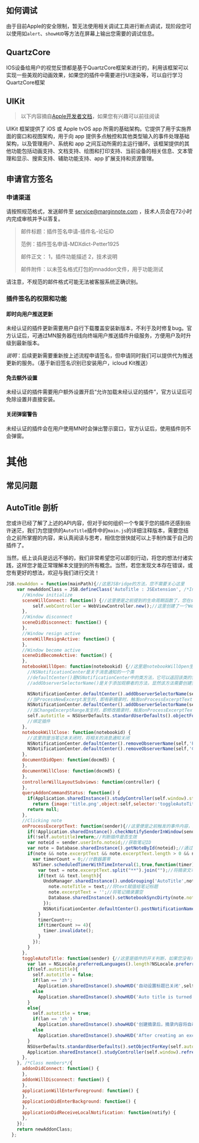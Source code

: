 ## 如何调试

由于目前Apple的安全限制，暂无法使用相关调试工具进行断点调试，现阶段您可以使用如`alert`、`showHUD`等方法在屏幕上输出您需要的调试信息。

## QuartzCore

IOS设备给用户的视觉反馈都是基于QuartzCore框架来进行的，利用该框架可以实现一些美观的动画效果，如果您的插件中需要进行UI渲染等，可以自行学习QuartzCore框架

## UIKit

> 以下内容摘自[Apple开发者文档](https://developer.apple.com/cn/documentation/uikit/)，如果您有兴趣可以前往阅读

UIKit 框架提供了 iOS 或 Apple tvOS app 所需的基础架构。它提供了用于实施界面的窗口和视图架构，用于向 app 提供多点触控和其他类型输入的事件处理基础架构，以及管理用户、系统和 app 之间互动所需的主运行循环。该框架提供的其他功能包括动画支持、文档支持、绘图和打印支持、当前设备的相关信息、文本管理和显示、搜索支持、辅助功能支持、app 扩展支持和资源管理。

## 申请官方签名

### 申请渠道

请按照规范格式，发送邮件至 [service@marginnote.com](mailto:service@marginnote.com) ，技术人员会在72小时内完成审核并予以答复。

> 邮件标题：插件签名申请-插件名-论坛ID
>
> 范例：插件签名申请-MDXdict-Petter1925
>
> 邮件正文：
> 1，插件功能描述
> 2，技术说明
>
> 邮件附件：以未签名格式打包的mnaddon文件，用于功能测试

请注意，不规范的邮件格式可能无法被客服系统正确识别。

### 插件签名的权限和功能

#### 即时向用户推送更新

未经认证的插件更新需要用户自行下载覆盖安装新版本，不利于及时修复bug。官方认证后，可通过MN服务器在线向终端用户推送插件升级服务，方便用户及时升级到最新版本。

*说明*：后续更新需要重新按上述流程申请签名，但申请同时我们可以提供代为推送更新的服务。（基于新旧签名识别已安装用户，icloud Kit推送）

#### 免去额外设置

未经认证的插件需要用户额外设置开启“允许加载未经认证的插件”，官方认证后可免除设置并直接安装。

#### 关闭弹窗警告

未经认证的插件会在用户使用MN时会弹出警示窗口，官方认证后，使用插件则不会弹窗。



# 其他

## 常见问题

## AutoTitle 剖析

您或许已经了解了上述的API内容，但对于如何组织一个专属于您的插件还感到些许迷茫，我们为您提供的`AutoTitle`插件中的`main.js`的详细注释版本，需要您结合之前所掌握的内容，来认真阅读与思考，相信您很快就可以上手制作属于自己的插件了。

当然，纸上谈兵是远远不够的，我们非常希望您可以即刻行动，将您的想法付诸实践，这样您才能正常理解本文提到的所有概念。当然，若您发现文本存在错误，或您有更好的想法，欢迎与我们进行交流！

```js
JSB.newAddon = function(mainPath){//这是JSBridge的方法，您不需要关心这里
    var newAddonClass = JSB.defineClass('AutoTitle : JSExtension', /*Instance members*/{
      //Window initialize
      sceneWillConnect: function() {//这里便是之前提到的生命周期函数了，您在sceneWillConnect下所编写的代码，会在窗口激活时被执行
          self.webController = WebViewController.new();//这里创建了一个WebViewController的实例
      },
      //Window disconnect
      sceneDidDisconnect: function() {
      },
      //Window resign active
      sceneWillResignActive: function() {
      },
      //Window become active
      sceneDidBecomeActive: function() {
      },
      notebookWillOpen: function(notebookid) {//这里是notebookWillOpen生命周期，会在笔记本被打开时执行其中的代码
        //NSNotificationCenter是关于消息通知的一个类
        //defaultCenter()是NSNotificationCenter中的类方法，它可以返回该类的实例
        //addObserverSelectorName()是关于添加观察者的方法，显然该方法需要创建实例后调用

        NSNotificationCenter.defaultCenter().addObserverSelectorName(self,'onProcessExcerptText:','ProcessNewExcerpt');
        //当ProcessNewExcerpt发生时，即有新摘录时，触发onProcessExcerptText事件，该事件在后续需要您详细定义其操作内容
        NSNotificationCenter.defaultCenter().addObserverSelectorName(self,'onProcessExcerptText:','ChangeExcerptRange');
        //当ChangeExcerptRange发生时，即修改摘录时，触发onProcessExcerptText事件
        self.autotitle = NSUserDefaults.standardUserDefaults().objectForKey('marginnote_autotitle');
        //绑定插件
      },
      notebookWillClose: function(notebookid) {
        //这里则是当笔记本关闭时，将相关的消息通知关闭
        NSNotificationCenter.defaultCenter().removeObserverName(self,'ProcessNewExcerpt');
        NSNotificationCenter.defaultCenter().removeObserverName(self,'ChangeExcerptRange');
      },
      documentDidOpen: function(docmd5) {
      },
      documentWillClose: function(docmd5) {
      },
      controllerWillLayoutSubviews: function(controller) {
      },
      queryAddonCommandStatus: function() {
        if(Application.sharedInstance().studyController(self.window).studyMode < 3)//判断当前模式，即在只读模式下插件不生效
          return {image:'title.png',object:self,selector:'toggleAutoTitle:',checked:(self.autotitle?true:false)};
        return null;
      },
      //Clicking note
      onProcessExcerptText: function(sender){//这里便是之前触发的事件内容，其中定义了当摘录被创建或改变时需要执行的内容
        if(!Application.sharedInstance().checkNotifySenderInWindow(sender,self.window))return;//仅仅处理当前窗口的内容
        if(!self.autotitle)return;//判断插件是否生效
        var noteid = sender.userInfo.noteid;//获取笔记ID
        var note = Database.sharedInstance().getNoteById(noteid);//通过笔记ID获取笔记
        if(note && note.excerptText && note.excerptText.length > 0 && note.excerptText.length <= 250 && !note.groupNoteId){//笔记存在且摘录文本存在且摘录文本长度不为0且摘录文本长度不足250且没有成组
          var timerCount = 0;//计数器置零
          NSTimer.scheduledTimerWithTimeInterval(1,true,function(timer){
            var text = note.excerptText.split("**").join("");//将摘录文本处理后存入text变量
            if(text && text.length){
              UndoManager.sharedInstance().undoGrouping('AutoTitle',note.notebookId,function(){
                note.noteTitle = text;//将text赋值给笔记标题
                note.excerptText = '';//将笔记摘录置空
                Database.sharedInstance().setNotebookSyncDirty(note.notebookId);//同步修改至数据库
              });
              NSNotificationCenter.defaultCenter().postNotificationNameObjectUserInfo('RefreshAfterDBChange',self,{topicid:note.notebookId});
            }
            timerCount++;
            if(timerCount >= 4){
              timer.invalidate();
            }
          });
        }
      },
      toggleAutoTitle: function(sender) {//这里是插件的开关判断，如果您没有兴趣探究，可以将一下内容稍加修改，便可作为您的插件的开关选择
        var lan = NSLocale.preferredLanguages().length?NSLocale.preferredLanguages()[0].substring(0,2):'en';
        if(self.autotitle){
          self.autotitle = false;
          if(lan == 'zh')
            Application.sharedInstance().showHUD('自动设置标题已关闭',self.window,2);
          else
            Application.sharedInstance().showHUD('Auto title is turned off',self.window,2);
        }
        else{
          self.autotitle = true;
          if(lan == 'zh')
            Application.sharedInstance().showHUD('创建摘录后，摘录内容将自动被设置为笔记标题',self.window,2);
          else
            Application.sharedInstance().showHUD('After creating an excerpt, the excerpt will be automatically set as the note title',self.window,2);
        }
        NSUserDefaults.standardUserDefaults().setObjectForKey(self.autotitle,'marginnote_autotitle');
        Application.sharedInstance().studyController(self.window).refreshAddonCommands();
      },
    }, /*Class members*/{
      addonDidConnect: function() {
      },
      addonWillDisconnect: function() {
      },
      applicationWillEnterForeground: function() {
      },
      applicationDidEnterBackground: function() {
      },
      applicationDidReceiveLocalNotification: function(notify) {
      },
    });
    return newAddonClass;
  };
```

